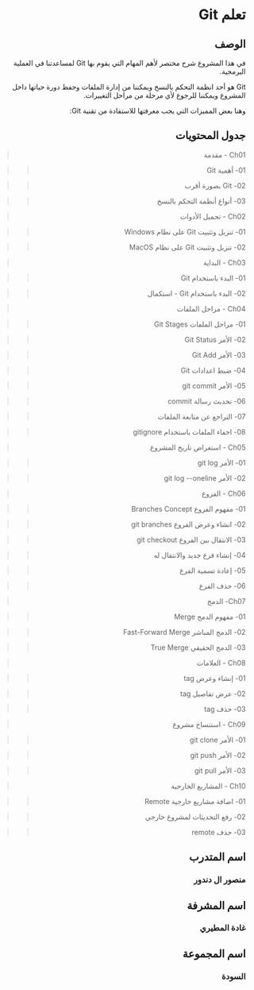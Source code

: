 <div dir ="rtl">


# تعلم Git

## الوصف 

في هذا المشروع شرح مختصر لأهم المهام التي يقوم بها  Git لمساعدتنا في العملية البرمجية.

Git هو أحد انظمة التحكم بالنسخ ويمكننا من إدارة الملفات وحفظ دورة حياتها داخل المشروع ويمكننا للرجوع لأي مرحلة من مراحل التغييرات. 

وهنا بعض المميزات التي يجب معرفتها للاستفادة من تقنية Git: 
## جدول المحتويات 


>Ch01 - مقدمة

>> 01- أهمية Git

>> 02- Git بصورة أقرب

>> 03- أنواع أنظمة التحكم بالنسخ

>Ch02 - تحميل الأدوات

>> 01- تنزيل وتثبيت Git على نظام Windows

>> 02- تنزيل وتثبيت Git على نظام MacOS

>Ch03 - البداية

>> 01- البدء باستخدام Git

>> 02- البدء باستخدام Git - استكمال


>Ch04 - مراحل الملفات

>> 01- مراحل الملفات Git Stages

>> 02- الأمر Git Status

>> 03- الأمر Git Add

>> 04- ضبط اعدادات Git


>> 05- الأمر git commit


>> 06- تحديث رسالة commit


>> 07- التراجع عن متابعة الملفات


>> 08- اخفاء الملفات باستخدام gitignore


>Ch05 - استعراض تاريخ المشروع

>> 01- الأمر git log

>> 02- الأمر git log --oneline



>Ch06 - الفروع

>> 01- مفهوم الفروع Branches Concept


>> 02- انشاء وعرض الفروع git branches


>> 03- الانتقال بين الفروع git checkout


>> 04- إنشاء فرع جديد والانتقال له


>> 05- إعادة تسمية الفرع

>> 06- حذف الفرع


>Ch07- الدمج

>> 01- مفهوم الدمج Merge


>> 02- الدمج المباشر Fast-Forward Merge


>> 03- الدمج الحقيقي True Merge



>Ch08 - العلامات

>> 01- إنشاء وعرض tag

>> 02- عرض تفاصيل tag

>> 03- حذف tag



>Ch09 - استنساخ مشروع

>> 01- الأمر git clone


>> 02- الأمر git push


>> 03- الأمر git pull



>Ch10 - المشاريع الخارجية

>> 01- اضافة مشاريع خارجية Remote



>> 02- رفع التحديثات لمشروع خارجي



>> 03- حذف remote










## اسم المتدرب 

### منصور ال دندور 

## اسم المشرفة 

### غادة المطيري

## اسم المجموعة 

### السودة



</div>
